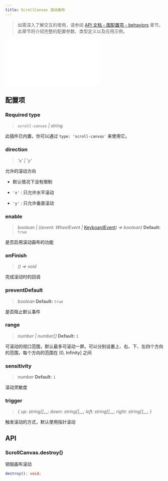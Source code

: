 ```yaml
---
title: ScrollCanvas 滚动画布
---
```


> 如需深入了解交互的使用，请参阅 [API 文档 - 图配置项 - behaviors](/api/graph/option#behaviors) 章节。此章节将介绍完整的配置参数、类型定义以及应用示例。

<embed src="@/common/api/behaviors/scroll-canvas.md"></embed>

## 配置项

### <Badge type="success">Required</Badge> type

> _`scroll-canvas` \| string_

此插件已内置，你可以通过 `type: 'scroll-canvas'` 来使用它。

### direction

> _'x' \| 'y'_

允许的滚动方向

- 默认情况下没有限制

- `'x'` : 只允许水平滚动

- `'y'` : 只允许垂直滚动

### enable

> _boolean \| ((event:_ _WheelEvent_ _\|_ [KeyboardEvent](https://developer.mozilla.org/zh-CN/docs/Web/API/KeyboardEvent)_) => boolean)_ **Default:** `true`

是否启用滚动画布的功能

### onFinish

> _() => void_

完成滚动时的回调

### preventDefault

> _boolean_ **Default:** `true`

是否阻止默认事件

### range

> _number \| number[]_ **Default:** `1`

可滚动的视口范围，默认最多可滚动一屏。可以分别设置上、右、下、左四个方向的范围，每个方向的范围在 [0, Infinity] 之间

### sensitivity

> _number_ **Default:** `1`

滚动灵敏度

### trigger

> _{ up:_ _string[]\_\_; down:_ _string[]\_\_; left:_ _string[]\_\_; right:_ _string[]\_\_; }_

触发滚动的方式，默认使用指针滚动

## API

### ScrollCanvas.destroy()

销毁画布滚动

```typescript
destroy(): void;
```

